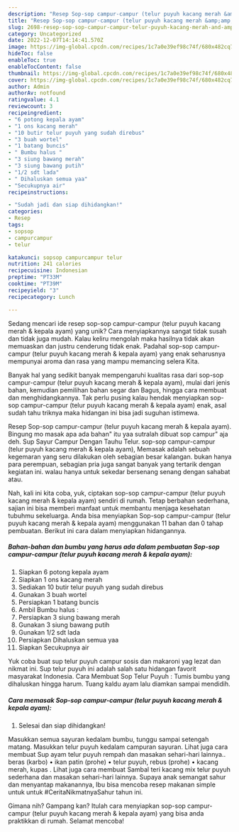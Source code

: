 ```yaml
---
description: "Resep Sop-sop campur-campur (telur puyuh kacang merah &amp;amp; kepala ayam) yang Bisa Manjain Lidah"
title: "Resep Sop-sop campur-campur (telur puyuh kacang merah &amp;amp; kepala ayam) yang Bisa Manjain Lidah"
slug: 2698-resep-sop-sop-campur-campur-telur-puyuh-kacang-merah-and-amp-kepala-ayam-yang-bisa-manjain-lidah
category: Uncategorized
date: 2022-12-07T14:14:41.570Z
image: https://img-global.cpcdn.com/recipes/1c7a0e39ef98c74f/680x482cq70/sop-sop-campur-campur-telur-puyuh-kacang-merah-kepala-ayam-foto-resep-utama.jpg
hideToc: false
enableToc: true
enableTocContent: false
thumbnail: https://img-global.cpcdn.com/recipes/1c7a0e39ef98c74f/680x482cq70/sop-sop-campur-campur-telur-puyuh-kacang-merah-kepala-ayam-foto-resep-utama.jpg
cover: https://img-global.cpcdn.com/recipes/1c7a0e39ef98c74f/680x482cq70/sop-sop-campur-campur-telur-puyuh-kacang-merah-kepala-ayam-foto-resep-utama.jpg
author: Admin
authorAv: notfound
ratingvalue: 4.1
reviewcount: 3
recipeingredient:
- "6 potong kepala ayam"
- "1 ons kacang merah"
- "10 butir telur puyuh yang sudah direbus"
- "3 buah wortel"
- "1 batang buncis"
- " Bumbu halus "
- "3 siung bawang merah"
- "3 siung bawang putih"
- "1/2 sdt lada"
- " Dihaluskan semua yaa"
- "Secukupnya air"
recipeinstructions:

- "Sudah jadi dan siap dihidangkan!"
categories:
- Resep
tags:
- sopsop
- campurcampur
- telur

katakunci: sopsop campurcampur telur 
nutrition: 241 calories
recipecuisine: Indonesian
preptime: "PT33M"
cooktime: "PT39M"
recipeyield: "3"
recipecategory: Lunch

---
```





Sedang mencari ide resep sop-sop campur-campur (telur puyuh kacang merah &amp; kepala ayam) yang unik? Cara menyiapkannya sangat tidak susah dan tidak juga mudah. Kalau keliru mengolah maka hasilnya tidak akan memuaskan dan justru cenderung tidak enak. Padahal sop-sop campur-campur (telur puyuh kacang merah &amp; kepala ayam) yang enak seharusnya mempunyai aroma dan rasa yang mampu memancing selera Kita.





Banyak hal yang sedikit banyak mempengaruhi kualitas rasa dari sop-sop campur-campur (telur puyuh kacang merah &amp; kepala ayam), mulai dari jenis bahan, kemudian pemilihan bahan segar dan Bagus, hingga cara membuat dan menghidangkannya. Tak perlu pusing kalau hendak menyiapkan sop-sop campur-campur (telur puyuh kacang merah &amp; kepala ayam) enak,      asal sudah tahu triknya maka hidangan ini bisa jadi suguhan istimewa.














Resep Sop-sop campur-campur (telur puyuh kacang merah &amp; kepala ayam). Bingung mo masak apa ada bahan&#34; itu yaa sutralah dibuat sop campur&#34; aja deh. Sup Sayur Campur Dengan Tauhu Telur. sop-sop campur-campur (telur puyuh kacang merah &amp; kepala ayam), Memasak adalah sebuah kegemaran yang seru dilakukan oleh sebagian besar kalangan. bukan hanya para perempuan, sebagian pria juga sangat banyak yang tertarik dengan kegiatan ini. walau hanya untuk sekedar bersenang senang dengan sahabat atau.






Nah, kali ini kita coba, yuk, ciptakan sop-sop campur-campur (telur puyuh kacang merah &amp; kepala ayam) sendiri di rumah. Tetap berbahan sederhana, sajian ini bisa memberi manfaat untuk membantu menjaga kesehatan tubuhmu sekeluarga. Anda bisa menyiapkan Sop-sop campur-campur (telur puyuh kacang merah &amp; kepala ayam) menggunakan 11 bahan dan 0 tahap pembuatan. Berikut ini cara dalam menyiapkan hidangannya.

<!--inarticleads1-->

##### Bahan-bahan dan bumbu yang harus ada dalam pembuatan Sop-sop campur-campur (telur puyuh kacang merah &amp; kepala ayam):

1. Siapkan 6 potong kepala ayam
1. Siapkan 1 ons kacang merah
1. Sediakan 10 butir telur puyuh yang sudah direbus
1. Gunakan 3 buah wortel
1. Persiapkan 1 batang buncis
1. Ambil  Bumbu halus :
1. Persiapkan 3 siung bawang merah
1. Gunakan 3 siung bawang putih
1. Gunakan 1/2 sdt lada
1. Persiapkan  Dihaluskan semua yaa
1. Siapkan Secukupnya air


Yuk coba buat sup telur puyuh campur sosis dan makaroni yag lezat dan nikmat ini. Sup telur puyuh ini adalah salah satu hidangan favorit masyarakat Indonesia. Cara Membuat Sop Telur Puyuh : Tumis bumbu yang dihaluskan hingga harum. Tuang kaldu ayam lalu diamkan sampai mendidih. 

<!--inarticleads2-->

##### Cara memasak Sop-sop campur-campur (telur puyuh kacang merah &amp; kepala ayam):


1. Selesai dan siap dihidangkan!

Masukkan semua sayuran kedalam bumbu, tunggu sampai setengah matang. Masukkan telur puyuh kedalam campuran sayuran. Lihat juga cara membuat Sup ayam telur puyuh rempah dan masakan sehari-hari lainnya.. beras (karbo) • ikan patin (prohe) • telur puyuh, rebus (prohe) • kacang merah, kupas . Lihat juga cara membuat Sambal teri kacang mix telur puyuh sederhana dan masakan sehari-hari lainnya. Supaya anak semangat sahur dan menyantap makanannya, Ibu bisa mencoba resep makanan simple untuk untuk #CeritaNikmatnyaSahur tahun ini. 

Gimana nih? Gampang kan? Itulah cara menyiapkan sop-sop campur-campur (telur puyuh kacang merah &amp; kepala ayam) yang bisa anda praktikkan di rumah. Selamat mencoba!
